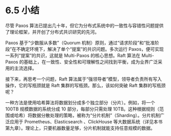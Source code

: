 # 6.5 小结

尽管 Paxos 算法已提出几十年，但它为分布式系统中的一致性与容错性问题提供了理论框架，并开创了分布式共识研究的先河。

Paxos 基于“少数服从多数”（Quorum 机制）原则，通过“请求阶段”和“批准阶段”在不确定环境下，解决了单个“提案”的共识问题。多次运行 Paxos，便可实现一系列“提案”的共识，这就是 Multi-Paxos 的核心思想。Raft 算法在 Multi-Paxos 的基础上，在一致性、安全性和可理解性之间找到平衡，成为业界广泛采用的主流选择。

接下来，再思考一个问题，Raft 算法属于“强领导者”模型，领导者负责所有写入操作，它的写瓶颈就是 Raft 集群的写瓶颈。那么，该如何突破 Raft 集群的写瓶颈呢？

一种方法是使用哈希算法将数据划分成多个独立部分（分片）。例如，将一个 100TB 规模数据的系统分成 10 部分，每部分只需处理 10TB。这种根据规则（范围或哈希）将数据分散处理的策略，被称为“分片机制”（Sharding）。分片机制广泛应用于 Prometheus、Elasticsearch 、ClickHouse 等大数据系统（详见本书第九章）。理论上，只要机器数量足够，分片机制就能支持任意规模的数据。
